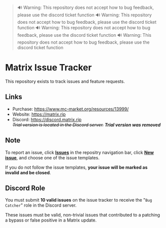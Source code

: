 > 🔊 Warning: This repository does not accept how to bug feedback, please use the discord ticket function
> 🔊 Warning: This repository does not accept how to bug feedback, please use the discord ticket function
> 🔊 Warning: This repository does not accept how to bug feedback, please use the discord ticket function
> 🔊 Warning: This repository does not accept how to bug feedback, please use the discord ticket function

# Matrix Issue Tracker
This repository exists to track issues and feature requests.

## Links
- Purchase: https://www.mc-market.org/resources/13999/  
- Website: https://matrix.rip  
- Discord: https://discord.matrix.rip  
*~~Trial version is located in the Discord server.~~* ***Trial version was removed***

## Note
To report an issue, click [**Issues**](https://github.com/jiangdashao/Matrix-Issues/issues) in the repositry navigation bar, click [**New issue**](https://github.com/jiangdashao/Matrix-Issues/issues/new/choose), and choose one of the issue templates.

If you do not follow the issue templates, **your issue will be marked as invalid and be closed**.

## Discord Role
You must submit **10 valid issues** on the issue tracker to receive the "`Bug Catcher`" role in the Discord server.

These issues must be valid, non-trivial issues that contributed to a patching a bypass or false positive in a Matrix update.
